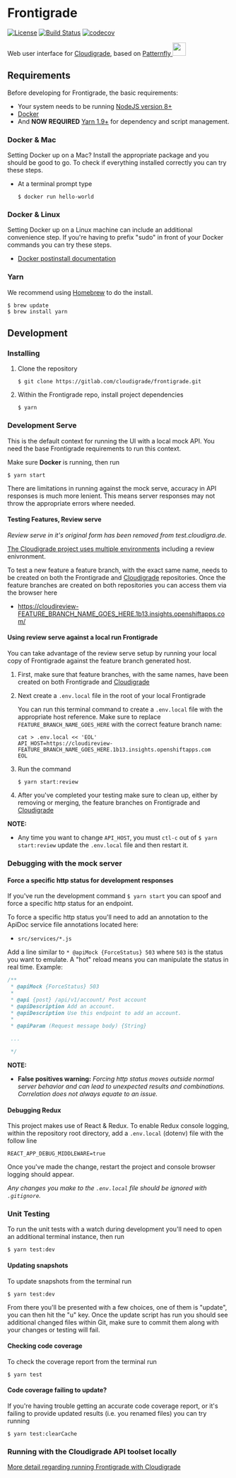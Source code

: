 # Frontigrade
[![License](https://img.shields.io/github/license/cloudigrade/frontigrade.svg)](https://github.com/cloudigrade/frontigrade/blob/master/LICENSE)
[![Build Status](https://gitlab.com/cloudigrade/frontigrade/badges/master/pipeline.svg)](https://gitlab.com/cloudigrade/frontigrade)
[![codecov](https://codecov.io/gl/cloudigrade/frontigrade/branch/master/graph/badge.svg)](https://codecov.io/gl/cloudigrade/frontigrade)

Web user interface for [Cloudigrade](https://gitlab.com/cloudigrade/cloudigrade), based on [Patternfly <img src="https://www.patternfly.org/assets/img/logo.svg" height="30" />](https://www.patternfly.org/)

## Requirements
Before developing for Frontigrade, the basic requirements:
 * Your system needs to be running [NodeJS version 8+](https://nodejs.org/)
 * [Docker](https://docs.docker.com/engine/installation/)
 * And **NOW REQUIRED** [Yarn 1.9+](https://yarnpkg.com) for dependency and script management.

### Docker & Mac
Setting Docker up on a Mac? Install the appropriate package and you should be good to go. To check if everything installed correctly you can try these steps.
  * At a terminal prompt type

    ```
    $ docker run hello-world
    ```

### Docker & Linux
Setting Docker up on a Linux machine can include an additional convenience step. If you're having to prefix "sudo" in front of your Docker commands you can try these steps.
  * [Docker postinstall documentation](https://docs.docker.com/install/linux/linux-postinstall/)

### Yarn
 We recommend using [Homebrew](https://brew.sh/) to do the install.

  ```
  $ brew update
  $ brew install yarn
  ```

## Development

### Installing
  1. Clone the repository
     ```
     $ git clone https://gitlab.com/cloudigrade/frontigrade.git
     ```

  1. Within the Frontigrade repo, install project dependencies
     ```
     $ yarn
     ```

### Development Serve
This is the default context for running the UI with a local mock API. You need the base Frontigrade requirements to run this context. 

Make sure **Docker** is running, then run
  ```
  $ yarn start
  ```
There are limitations in running against the mock serve, accuracy in API responses is much more lenient. This means server responses may not throw the appropriate errors where needed.
  
#### Testing Features, Review serve
*Review serve in it's original form has been removed from test.cloudigra.de.*

[The Cloudigrade project uses multiple environments](https://gitlab.com/cloudigrade/shiftigrade#our-environments) including a review enivronment. 

To test a new feature a feature branch, with the exact same name, needs to be created on both the Frontigrade and [Cloudigrade](https://gitlab.com/cloudigrade/cloudigrade) repositories.
Once the feature branches are created on both repositories you can access them via the browser here
- https://cloudireview-FEATURE_BRANCH_NAME_GOES_HERE.1b13.insights.openshiftapps.com/

#### Using review serve against a local run Frontigrade
You can take advantage of the review serve setup by running your local copy of Frontigrade against the feature branch generated host.

1. First, make sure that feature branches, with the same names, have been created on both Frontigrade and [Cloudigrade](https://gitlab.com/cloudigrade/cloudigrade)
1. Next create a `.env.local` file in the root of your local Frontigrade

   You can run this terminal command to create a `.env.local` file with the appropriate host reference. Make sure to replace `FEATURE_BRANCH_NAME_GOES_HERE` with the correct feature branch name: 
   ```
   cat > .env.local << 'EOL'
   API_HOST=https://cloudireview-FEATURE_BRANCH_NAME_GOES_HERE.1b13.insights.openshiftapps.com
   EOL
   ```
1. Run the command
   ```
   $ yarn start:review
   ```
1. After you've completed your testing make sure to clean up, either by removing or merging, the feature branches on Frontigrade and [Cloudigrade](https://gitlab.com/cloudigrade/cloudigrade)

**NOTE:** 
- Any time you want to change `API_HOST`, you must `ctl-c` out of `$ yarn start:review` update the `.env.local` file and then restart it. 

### Debugging with the mock server

#### Force a specific http status for development responses
If you've run the development command `$ yarn start` you can spoof and force a specific http status for an endpoint.

To force a specific http status you'll need to add an annotation to the ApiDoc service file annotations located here:
- `src/services/*.js` 

Add a line similar to `* @apiMock {ForceStatus} 503` where `503` is the status you want to emulate. A "hot" reload means you can manipulate the status in real time. Example:
  ```js
  /**
   * @apiMock {ForceStatus} 503
   * 
   * @api {post} /api/v1/account/ Post account
   * @apiDescription Add an account.
   * @apiDescription Use this endpoint to add an account.
   *
   * @apiParam (Request message body) {String} 

   ...

   */
  ```
**NOTE:** 
- **False positives warning:** *Forcing http status moves outside normal server behavior and can lead to unexpected results and combinations. Correlation does not always equate to an issue.* 

#### Debugging Redux
This project makes use of React & Redux. To enable Redux console logging, within the repository root directory, add a `.env.local` (dotenv) file with the follow line
  ```
  REACT_APP_DEBUG_MIDDLEWARE=true
  ```

Once you've made the change, restart the project and console browser logging should appear.


*Any changes you make to the `.env.local` file should be ignored with `.gitignore`.*

### Unit Testing
To run the unit tests with a watch during development you'll need to open an additional terminal instance, then run
  ```
  $ yarn test:dev
  ```

#### Updating snapshots
To update snapshots from the terminal run 
  ```
  $ yarn test:dev
  ```
  
From there you'll be presented with a few choices, one of them is "update", you can then hit the "u" key. Once the update script has run you should see additional changed files within Git, make sure to commit them along with your changes or testing will fail.

#### Checking code coverage
To check the coverage report from the terminal run
  ```
  $ yarn test
  ```
  
#### Code coverage failing to update?
If you're having trouble getting an accurate code coverage report, or it's failing to provide updated results (i.e. you renamed files) you can try running
  ```
  $ yarn test:clearCache
  ```

### Running with the Cloudigrade API toolset locally

[More detail regarding running Frontigrade with Cloudigrade](./docs/running_with_cloudigrade.md)

